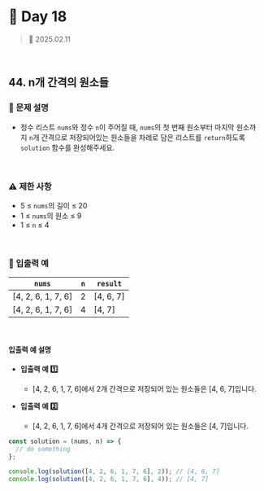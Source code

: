 # 🌻 Day 18

> 📅 2025.02.11

<br>

## 44. n개 간격의 원소들

### 📍 문제 설명

- 정수 리스트 `nums`와 정수 `n`이 주어질 때,
  `nums`의 첫 번째 원소부터 마지막 원소까지 `n`개 간격으로 저장되어있는 원소들을 차례로 담은 리스트를 `return`하도록
  `solution` 함수를 완성해주세요.

<br>

### ⚠️ 제한 사항

- 5 ≤ `nums`의 길이 ≤ 20
- 1 ≤ `nums`의 원소 ≤ 9
- 1 ≤ `n` ≤ 4

<br>

### 👀 입출력 예

| `nums`             | `n` | `result`  |
| ------------------ | --- | --------- |
| [4, 2, 6, 1, 7, 6] | 2   | [4, 6, 7] |
| [4, 2, 6, 1, 7, 6] | 4   | [4, 7]    |

<br>

#### 입출력 예 설명

- **입출력 예 1️⃣**

  - [4, 2, 6, 1, 7, 6]에서 2개 간격으로 저장되어 있는 원소들은 [4, 6, 7]입니다.

- **입출력 예 2️⃣**

  - [4, 2, 6, 1, 7, 6]에서 4개 간격으로 저장되어 있는 원소들은 [4, 7]입니다.

```javascript
const solution = (nums, n) => {
  // do something
};

console.log(solution([4, 2, 6, 1, 7, 6], 2)); // [4, 6, 7]
console.log(solution([4, 2, 6, 1, 7, 6], 4)); // [4, 7]
```
